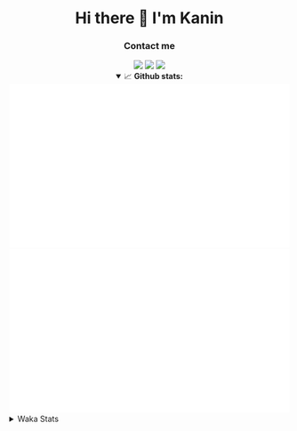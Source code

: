 <div align="center">
 <h1>Hi there 👋 I'm Kanin</h1>
 <h3>Contact me</h3>
 <a href="mailto:im@kanin.dev"><img src="https://img.shields.io/badge/gmail-%23D14836.svg?&style=for-the-badge&logo=gmail&logoColor=white"/></a>
 <a href="https://twitter.com/KaninDev"><img src="https://img.shields.io/badge/twitter-%231DA1F2.svg?&style=for-the-badge&logo=twitter&logoColor=white"/></a>
 <a href="https://www.linkedin.com/in/KaninDev"><img src="https://img.shields.io/badge/linkedin-%230077B5.svg?&style=for-the-badge&logo=linkedin&logoColor=white"/></a>
<details open>
  <summary>📈 <b>Github stats:</b></summary>
  <img src="https://github.com/Kanin/Kanin/blob/master/scripts/GitHubStats/generated/overview.svg"/>
  <img src="https://github.com/Kanin/Kanin/blob/master/scripts/GitHubStats/generated/languages.svg"/>
</details>
</div>

<details>
 <summary>Waka Stats</summary>

<!--START_SECTION:waka-->
![Profile Views](http://img.shields.io/badge/Profile%20Views-72-blue)

![Lines of code](https://img.shields.io/badge/From%20Hello%20World%20I%27ve%20Written-760172%20lines%20of%20code-blue)

**🐱 My Github Data** 

> 🏆 260 Contributions in the Year 2020
 > 
> 📦 1.4 kB Used in Github's Storage 
 > 
> 🚫 Not Opted to Hire
 > 
> 📜 4 Public Repositories
 > 
> 🔑 3 Private Repositories 

**I'm an Early 🐤** 

```text
🌞 Morning    91 commits     ███████░░░░░░░░░░░░░░░░░░   29.07% 
🌆 Daytime    101 commits    ████████░░░░░░░░░░░░░░░░░   32.27% 
🌃 Evening    64 commits     █████░░░░░░░░░░░░░░░░░░░░   20.45% 
🌙 Night      57 commits     ████░░░░░░░░░░░░░░░░░░░░░   18.21%

```
📅 **I'm Most Productive on Monday** 

```text
Monday       71 commits     █████░░░░░░░░░░░░░░░░░░░░   22.68% 
Tuesday      35 commits     ██░░░░░░░░░░░░░░░░░░░░░░░   11.18% 
Wednesday    45 commits     ███░░░░░░░░░░░░░░░░░░░░░░   14.38% 
Thursday     26 commits     ██░░░░░░░░░░░░░░░░░░░░░░░   8.31% 
Friday       27 commits     ██░░░░░░░░░░░░░░░░░░░░░░░   8.63% 
Saturday     41 commits     ███░░░░░░░░░░░░░░░░░░░░░░   13.1% 
Sunday       68 commits     █████░░░░░░░░░░░░░░░░░░░░   21.73%

```


📊 **This Week I Spent My Time On** 

```text
⌚︎ Time Zone: America/New_York

💬 Programming Languages: 
Python                   9 hrs 5 mins        █████████████░░░░░░░░░░░░   53.28% 
SCSS                     3 hrs 8 mins        ████░░░░░░░░░░░░░░░░░░░░░   18.39% 
virtualenv               1 hr 35 mins        ██░░░░░░░░░░░░░░░░░░░░░░░   9.3% 
Other                    1 hr 13 mins        █░░░░░░░░░░░░░░░░░░░░░░░░   7.21% 
Markdown                 1 hr 8 mins         █░░░░░░░░░░░░░░░░░░░░░░░░   6.7%

🔥 Editors: 
PyCharm                  12 hrs 37 mins      ██████████████████░░░░░░░   74.01% 
IntelliJ                 4 hrs 26 mins       ██████░░░░░░░░░░░░░░░░░░░   25.99%

🐱‍💻 Projects: 
Kanin                    6 hrs 34 mins       █████████░░░░░░░░░░░░░░░░   38.56% 
Naila.py                 5 hrs 58 mins       ████████░░░░░░░░░░░░░░░░░   35.04% 
PyPixel                  1 hr 46 mins        ██░░░░░░░░░░░░░░░░░░░░░░░   10.36% 
Naila.bot                1 hr 32 mins        ██░░░░░░░░░░░░░░░░░░░░░░░   9.07% 
Tests                    52 mins             █░░░░░░░░░░░░░░░░░░░░░░░░   5.11%

💻 Operating System: 
Linux                    17 hrs 3 mins       █████████████████████████   100.0%

```

**I Mostly Code in Python** 

```text
Python                   17 repos            ███████████████████░░░░░░   77.27% 
JavaScript               2 repos             ██░░░░░░░░░░░░░░░░░░░░░░░   9.09% 
Kotlin                   1 repos             █░░░░░░░░░░░░░░░░░░░░░░░░   4.55% 
HTML                     1 repos             █░░░░░░░░░░░░░░░░░░░░░░░░   4.55% 
Java                     1 repos             █░░░░░░░░░░░░░░░░░░░░░░░░   4.55%

```


**Timeline**

![Chart not found](https://github.com/Kanin/Kanin/blob/master/charts/bar_graph.png) 


<!--END_SECTION:waka-->
</details>
